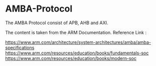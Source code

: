 # AMBA-Protocol
The AMBA Protocol consist of APB, AHB and AXI.

The content is taken from the ARM Documentation.
Reference Link :

https://www.arm.com/architecture/system-architectures/amba/amba-specifications
https://www.arm.com/resources/education/books/fundamentals-soc
https://www.arm.com/resources/education/books/modern-soc
